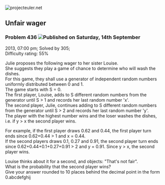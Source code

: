 ![projecteuler.net](images/print_page_logo.png)

## Unfair wager

### Problem 436 ![](images/icon_info.png)Published on Saturday, 14th September
2013, 07:00 pm; Solved by 305;  
Difficulty rating: 55%

Julie proposes the following wager to her sister Louise.  
She suggests they play a game of chance to determine who will wash the dishes.  
For this game, they shall use a generator of independent random numbers
uniformly distributed between 0 and 1.  
The game starts with S = 0.  
The first player, Louise, adds to S different random numbers from the
generator until S &gt; 1 and records her last random number 'x'.  
The second player, Julie, continues adding to S different random numbers from
the generator until S &gt; 2 and records her last random number 'y'.  
The player with the highest number wins and the loser washes the dishes, i.e.
if y &gt; x the second player wins.

For example, if the first player draws 0.62 and 0.44, the first player turn
ends since 0.62+0.44 &gt; 1 and x = 0.44.  
If the second players draws 0.1, 0.27 and 0.91, the second player turn ends
since 0.62+0.44+0.1+0.27+0.91 &gt; 2 and y = 0.91. Since y &gt; x, the second
player wins.

Louise thinks about it for a second, and objects: "That's not fair".  
What is the probability that the second player wins?  
Give your answer rounded to 10 places behind the decimal point in the form
0.abcdefghij

  
  

